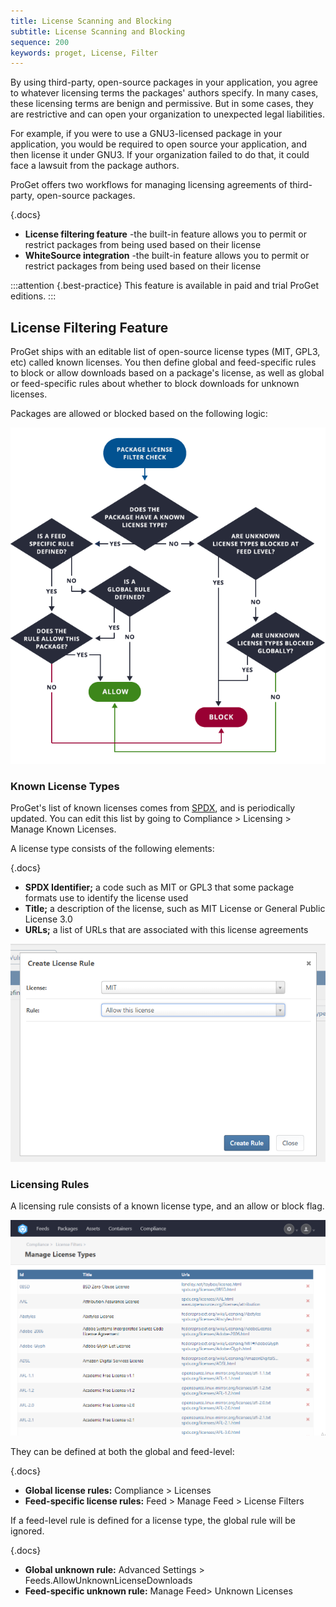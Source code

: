 ```yaml
---
title: License Scanning and Blocking
subtitle: License Scanning and Blocking
sequence: 200
keywords: proget, License, Filter
---
```

By using third-party, open-source packages in your application, you agree to whatever licensing terms the packages' authors specify. In many cases, these licensing terms are benign and permissive. But in some cases, they are restrictive and can open your organization to unexpected legal liabilities.

For example, if you were to use a GNU3-licensed package in your application, you would be required to open source your application, and then license it under GNU3. If your organization failed to do that, it could face a lawsuit from the package authors.

ProGet offers two workflows for managing licensing agreements of third-party, open-source packages.

{.docs}

- **License filtering feature** -the built-in feature allows you to permit or restrict packages from being used based on their license
- **WhiteSource integration**  -the built-in feature allows you to permit or restrict packages from being used based on their license

:::attention {.best-practice}
This feature is available in paid and trial ProGet editions.
:::

##   License Filtering Feature

ProGet ships with an editable list of open-source license types (MIT, GPL3, etc) called known licenses. You then define global and feed-specific rules to block or allow downloads based on a package's license, as well as global or feed-specific rules about whether to block downloads for unknown licenses.

Packages are allowed or blocked based on the following logic:

![](/resources/documentation/proget/fliter-logic.png)

### Known License Types

ProGet's list of known licenses comes from [SPDX](https://spdx.org/licenses), and is periodically updated. You can edit this list by going to Compliance > Licensing > Manage Known Licenses.

A license type consists of the following elements:

{.docs}
- **SPDX Identifier;** a code such as MIT or GPL3 that some package formats use to identify the license used
- **Title;** a description of the license, such as MIT License or General Public License 3.0
- **URLs;** a list of URLs that are associated with this license agreements

![](/resources/documentation/proget/license-rule.png)

### Licensing Rules

A licensing rule consists of a known license type, and an allow or block flag.

![](/resources/documentation/proget/license-list.png)

They can be defined at both the global and feed-level:

{.docs}
- **Global license rules:** Compliance > Licenses
- **Feed-specific license rules:** Feed > Manage Feed > License Filters

If a feed-level rule is defined for a license type, the global rule will be ignored.

{.docs}
- **Global unknown rule:** Advanced Settings > Feeds.AllowUnknownLicenseDownloads
- **Feed-specific unknown rule:** Manage Feed> Unknown Licenses
